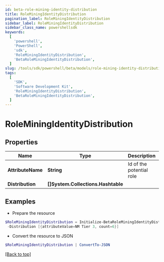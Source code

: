 ```yaml
---
id: beta-role-mining-identity-distribution
title: RoleMiningIdentityDistribution
pagination_label: RoleMiningIdentityDistribution
sidebar_label: RoleMiningIdentityDistribution
sidebar_class_name: powershellsdk
keywords:
  [
    'powershell',
    'PowerShell',
    'sdk',
    'RoleMiningIdentityDistribution',
    'BetaRoleMiningIdentityDistribution',
  ]
slug: /tools/sdk/powershell/beta/models/role-mining-identity-distribution
tags:
  [
    'SDK',
    'Software Development Kit',
    'RoleMiningIdentityDistribution',
    'BetaRoleMiningIdentityDistribution',
  ]
---
```


# RoleMiningIdentityDistribution

## Properties

| Name | Type | Description | Notes |
| --- | --- | --- | --- |
| **AttributeName** | **String** | Id of the potential role | [optional] |
| **Distribution** | **[]System.Collections.Hashtable** |  | [optional] |

## Examples

- Prepare the resource

```powershell
$RoleMiningIdentityDistribution = Initialize-BetaRoleMiningIdentityDistribution  -AttributeName department `
 -Distribution [{attributeValue=NM Tier 3, count=6}]
```

- Convert the resource to JSON

```powershell
$RoleMiningIdentityDistribution | ConvertTo-JSON
```

[[Back to top]](#)
